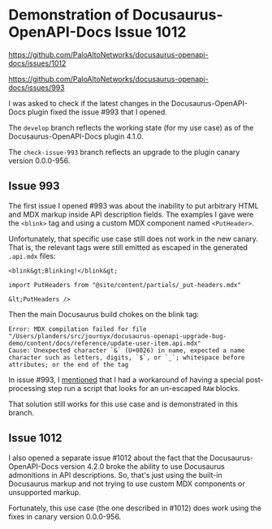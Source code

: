 <!-- markdownlint-disable MD014 -->

# Demonstration of Docusaurus-OpenAPI-Docs Issue 1012

https://github.com/PaloAltoNetworks/docusaurus-openapi-docs/issues/1012

https://github.com/PaloAltoNetworks/docusaurus-openapi-docs/issues/993

I was asked to check if the latest changes in the Docusaurus-OpenAPI-Docs plugin
fixed the issue #993 that I opened.

The `develop` branch reflects the working state (for my use case) as of the
Docusaurus-OpenAPI-Docs plugin 4.1.0.

The `check-issue-993` branch reflects an upgrade to the plugin canary version
0.0.0-956.

## Issue 993

The first issue I opened #993 was about the inability to put arbitrary HTML and
MDX markup inside API description fields. The examples I gave were the `<blink>`
tag and using a custom MDX component named `<PutHeader>`.

Unfortunately, that specific use case still does not work in the new canary.
That is, the relevant tags were still emitted as escaped in the generated
`.api.mdx` files:

```mdx
<blink&gt;Blinking!</blink&gt;

import PutHeaders from "@site/content/partials/_put-headers.mdx"

&lt;PutHeaders />
```

Then the main Docusaurus build chokes on the blink tag:

```shell
Error: MDX compilation failed for file "/Users/planders/src/journyx/docusaurus-openapi-upgrade-bug-demo/content/docs/reference/update-user-item.api.mdx"
Cause: Unexpected character `&` (U+0026) in name, expected a name character such as letters, digits, `$`, or `_`; whitespace before attributes; or the end of the tag
```

In issue #993, I
[mentioned](https://github.com/PaloAltoNetworks/docusaurus-openapi-docs/issues/993#issuecomment-2448155915)
that I had a workaround of having a special post-processing step run a script
that looks for an un-escaped `RAW` blocks.

That solution still works for this use case and is demonstrated in this branch.

## Issue 1012

I also opened a separate issue #1012 about the fact that the
Docusaurus-OpenAPI-Docs version 4.2.0 broke the ability to use Docusaurus
admonitions in API descriptions. So, that's just using the built-in Docusaurus
markup and not trying to use custom MDX components or unsupported markup.

Fortunately, this use case (the one described in #1012) does work using the
fixes in canary version 0.0.0-956.
